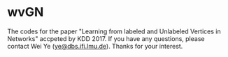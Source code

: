 # wvGN
The codes for the paper "Learning from labeled and Unlabeled Vertices in Networks" accpeted by KDD 2017. If you have any questions, please contact Wei Ye (ye@dbs.ifi.lmu.de). Thanks for your interest.
